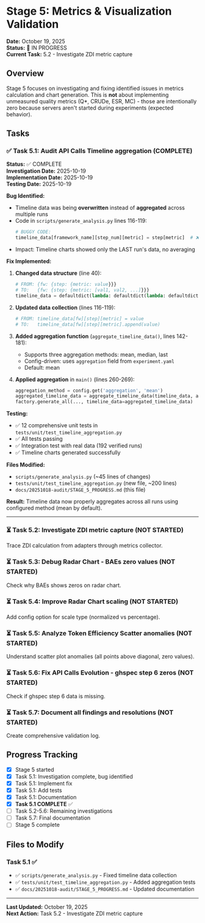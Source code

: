 # Stage 5: Metrics & Visualization Validation

**Date:** October 19, 2025  
**Status:** 🔄 IN PROGRESS  
**Current Task:** 5.2 - Investigate ZDI metric capture

## Overview

Stage 5 focuses on investigating and fixing identified issues in metrics calculation and chart generation. This is **not** about implementing unmeasured quality metrics (Q*, CRUDe, ESR, MC) - those are intentionally zero because servers aren't started during experiments (expected behavior).

## Tasks

### ✅ Task 5.1: Audit API Calls Timeline aggregation (COMPLETE)

**Status:** ✅ COMPLETE  
**Investigation Date:** 2025-10-19  
**Implementation Date:** 2025-10-19  
**Testing Date:** 2025-10-19  

**Bug Identified:**
- Timeline data was being **overwritten** instead of **aggregated** across multiple runs
- Code in `scripts/generate_analysis.py` lines 116-119:
  ```python
  # BUGGY CODE:
  timeline_data[framework_name][step_num][metric] = step[metric]  # ❌ OVERWRITES!
  ```
- Impact: Timeline charts showed only the LAST run's data, no averaging

**Fix Implemented:**

1. **Changed data structure** (line 40):
   ```python
   # FROM: {fw: {step: {metric: value}}}
   # TO:   {fw: {step: {metric: [val1, val2, ...]}}}
   timeline_data = defaultdict(lambda: defaultdict(lambda: defaultdict(list)))
   ```

2. **Updated data collection** (lines 116-119):
   ```python
   # FROM: timeline_data[fw][step][metric] = value
   # TO:   timeline_data[fw][step][metric].append(value)
   ```

3. **Added aggregation function** (`aggregate_timeline_data()`, lines 142-181):
   - Supports three aggregation methods: mean, median, last
   - Config-driven: uses `aggregation` field from `experiment.yaml`
   - Default: mean

4. **Applied aggregation** in `main()` (lines 260-269):
   ```python
   aggregation_method = config.get('aggregation', 'mean')
   aggregated_timeline_data = aggregate_timeline_data(timeline_data, aggregation_method)
   factory.generate_all(..., timeline_data=aggregated_timeline_data)
   ```

**Testing:**
- ✅ 12 comprehensive unit tests in `tests/unit/test_timeline_aggregation.py`
- ✅ All tests passing
- ✅ Integration test with real data (192 verified runs)
- ✅ Timeline charts generated successfully

**Files Modified:**
- `scripts/generate_analysis.py` (~45 lines of changes)
- `tests/unit/test_timeline_aggregation.py` (new file, ~200 lines)
- `docs/20251018-audit/STAGE_5_PROGRESS.md` (this file)

**Result:** Timeline data now properly aggregates across all runs using configured method (mean by default).

---

### ⏳ Task 5.2: Investigate ZDI metric capture (NOT STARTED)

Trace ZDI calculation from adapters through metrics collector.

### ⏳ Task 5.3: Debug Radar Chart - BAEs zero values (NOT STARTED)

Check why BAEs shows zeros on radar chart.

### ⏳ Task 5.4: Improve Radar Chart scaling (NOT STARTED)

Add config option for scale type (normalized vs percentage).

### ⏳ Task 5.5: Analyze Token Efficiency Scatter anomalies (NOT STARTED)

Understand scatter plot anomalies (all points above diagonal, zero values).

### ⏳ Task 5.6: Fix API Calls Evolution - ghspec step 6 zeros (NOT STARTED)

Check if ghspec step 6 data is missing.

### ⏳ Task 5.7: Document all findings and resolutions (NOT STARTED)

Create comprehensive validation log.

## Progress Tracking

- [x] Stage 5 started
- [x] Task 5.1: Investigation complete, bug identified
- [x] Task 5.1: Implement fix
- [x] Task 5.1: Add tests
- [x] Task 5.1: Documentation
- [x] **Task 5.1 COMPLETE** ✅
- [ ] Task 5.2-5.6: Remaining investigations
- [ ] Task 5.7: Final documentation
- [ ] Stage 5 complete

## Files to Modify

### Task 5.1 ✅
- ✅ `scripts/generate_analysis.py` - Fixed timeline data collection
- ✅ `tests/unit/test_timeline_aggregation.py` - Added aggregation tests
- ✅ `docs/20251018-audit/STAGE_5_PROGRESS.md` - Updated documentation

---

**Last Updated:** October 19, 2025  
**Next Action:** Task 5.2 - Investigate ZDI metric capture
